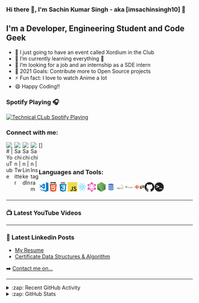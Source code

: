 

<!--
**TechnicalClubBITP/TechnicalClubBITP** is a ✨ _special_ ✨ repository because its `README.md` (this file) appears on your GitHub profile.

Here are some ideas to get you started:

- 🔭 I’m currently working on ...
- 🌱 I’m currently learning ...
- 👯 I’m looking to collaborate on ...
- 🤔 I’m looking for help with ...
- 💬 Ask me about ...
- 📫 How to reach me: ...
- 😄 Pronouns: ...
- ⚡ Fun fact: ...
-->


### Hi there 👋, I'm Sachin Kumar Singh - aka [imsachinsingh10]<!--[website]--> 👋

<!-- [![Website](https://img.shields.io/website?label=codeSTACKr.com&style=for-the-badge&url=https%3A%2F%2Fcodestackr.com)](https://www.bitptechnical.org.in)
[![Twitter Follow](https://img.shields.io/twitter/follow/codeSTACKr?color=1DA1F2&logo=twitter&style=for-the-badge)](https:https://www.instagram.com/bitptechnical/) -->

## I'm a Developer, Engineering Student and Code Geek

- 🔭 I just going to have an event called Xordium in the Club
- 🌱 I’m currently learning everything 🤣
- 👯 I’m looking for a job and an internship as a SDE intern
- 🥅 2021 Goals: Contribute more to Open Source projects
- ⚡ Fun fact: I love to watch Anime a lot 
- 😄 Happy Coding!!

### Spotify Playing 🎧

[<img src="https://now-playing-codestackr.vercel.app/api/spotify-playing" alt="Technical CLub Spotify Playing" width="350" />](https://open.spotify.com/user/swyqyimdc12jajde4vpwd2x1b)

### Connect with me:

<!--[<img align="left" alt="#" width="22px" src="https://bitptechnical.org.in/logo.png" />][website]-->
[<img align="left" alt="# | YouTube" width="22px" src="https://cdn.jsdelivr.net/npm/simple-icons@v3/icons/youtube.svg" />]<!--[youtube]-->
[<img align="left" alt="Sachin | Twitter" width="22px" src="https://cdn.jsdelivr.net/npm/simple-icons@v3/icons/twitter.svg" />][twitter]
[<img align="left" alt="Sachin | LinkedIn" width="22px" src="https://cdn.jsdelivr.net/npm/simple-icons@v3/icons/linkedin.svg" />][linkedin]
[<img align="left" alt="Sachin | Instagram" width="22px" src="https://cdn.jsdelivr.net/npm/simple-icons@v3/icons/instagram.svg" />][instagram]

<br />

### Languages and Tools:

<img align="left" alt="Visual Studio Code" width="26px" src="https://raw.githubusercontent.com/github/explore/80688e429a7d4ef2fca1e82350fe8e3517d3494d/topics/visual-studio-code/visual-studio-code.png" />
<img align="left" alt="HTML5" width="26px" src="https://raw.githubusercontent.com/github/explore/80688e429a7d4ef2fca1e82350fe8e3517d3494d/topics/html/html.png" />
<img align="left" alt="CSS3" width="26px" src="https://raw.githubusercontent.com/github/explore/80688e429a7d4ef2fca1e82350fe8e3517d3494d/topics/css/css.png" />
<!--<img align="left" alt="Sass" width="26px" src="https://raw.githubusercontent.com/github/explore/80688e429a7d4ef2fca1e82350fe8e3517d3494d/topics/sass/sass.png" />-->
<img align="left" alt="JavaScript" width="26px" src="https://raw.githubusercontent.com/github/explore/80688e429a7d4ef2fca1e82350fe8e3517d3494d/topics/javascript/javascript.png" />
<img align="left" alt="React" width="26px" src="https://raw.githubusercontent.com/github/explore/80688e429a7d4ef2fca1e82350fe8e3517d3494d/topics/react/react.png" />
<!--<img align="left" alt="Gatsby" width="26px" src="https://raw.githubusercontent.com/github/explore/e94815998e4e0713912fed477a1f346ec04c3da2/topics/gatsby/gatsby.png" />-->
<img align="left" alt="GraphQL" width="26px" src="https://raw.githubusercontent.com/github/explore/80688e429a7d4ef2fca1e82350fe8e3517d3494d/topics/graphql/graphql.png" />
<img align="left" alt="Node.js" width="26px" src="https://raw.githubusercontent.com/github/explore/80688e429a7d4ef2fca1e82350fe8e3517d3494d/topics/nodejs/nodejs.png" />
<!--<img align="left" alt="Deno" width="26px" src="https://raw.githubusercontent.com/github/explore/361e2821e2dea67711cde99c9c40ed357061cf27/topics/deno/deno.png" />-->
<img align="left" alt="SQL" width="26px" src="https://raw.githubusercontent.com/github/explore/80688e429a7d4ef2fca1e82350fe8e3517d3494d/topics/sql/sql.png" />
<img align="left" alt="MySQL" width="26px" src="https://raw.githubusercontent.com/github/explore/80688e429a7d4ef2fca1e82350fe8e3517d3494d/topics/mysql/mysql.png" />
<img align="left" alt="MongoDB" width="26px" src="https://raw.githubusercontent.com/github/explore/80688e429a7d4ef2fca1e82350fe8e3517d3494d/topics/mongodb/mongodb.png" />
<img align="left" alt="Git" width="26px" src="https://raw.githubusercontent.com/github/explore/80688e429a7d4ef2fca1e82350fe8e3517d3494d/topics/git/git.png" />
<img align="left" alt="GitHub" width="26px" src="https://raw.githubusercontent.com/github/explore/78df643247d429f6cc873026c0622819ad797942/topics/github/github.png" />
<img align="left" alt="Terminal" width="26px" src="https://raw.githubusercontent.com/github/explore/80688e429a7d4ef2fca1e82350fe8e3517d3494d/topics/terminal/terminal.png" />

<br />
<br />

---

### 📺 Latest YouTube Videos

<!-- YOUTUBE:START -->
<!--- [Aluminibes - 1, 2020](https://youtu.be/rDSoxHDSOBY)
- [Aluminibes - 2, 2020](https://youtu.be/rDSoxHDSOBY)
- [Aluminibes - 3, 2020](https://youtu.be/rDSoxHDSOBY)
- [Xordium - 2, 2021](https://youtu.be/rDSoxHDSOBY)-->
<!-- YOUTUBE:END -->

<!--➡️ [more videos...](https://www.youtube.com/channel/UCM8EriK9XQzAZGWJXufLHMw)-->

---

### 📕 Latest Linkedin Posts

<!-- BLOG-POST-LIST:START -->
- [My Resume](https://www.linkedin.com/in/sachin-kumar-singh-43447b152/detail/overlay-view/urn:li:fsd_profileTreasuryMedia:(ACoAACS7k6gBQeZkyu8S5sHFwQJcwM-Gqnsn4NE,1607404430090)/)
- [Certificate Data Structures & Algorithm ](https://ninjasfiles.s3.amazonaws.com/certificate94935189fa0749574a303e635a161febfcf139.pdf)
<!-- BLOG-POST-LIST:END -->

➡️ [Contact me on...](https://www.linkedin.com/in/sachin-kumar-singh-43447b152/)

---

<details>
  <summary>:zap: Recent GitHub Activity</summary>
  
<!--START_SECTION:activity-->
1. ❌ Closed Project [#1](https://github.com/imsachinsingh10/Web-Develpment-TCEC-Website) in [Technical Club/build-responsive-website](https://github.com/imsachinsingh10/Web-Develpment-TCEC-Website)
2. ❗️ Closed issue [#4](https://) in [Scrum-Management](https://github.com/Harshita248/Scrum-Management/issues/53)
3. 🗣 Commented on [#4](https://) in [Circuit Verse](https://)
4. 🎉 Merged PR [#7](https://) in [Scrum-Management](https://github.com/Harshita248/Scrum-Management/pull/54)
5. ❗️ Closed issue [#6](https://) in [Sampark](https://)
<!--END_SECTION:activity-->

</details>

<details>
  <summary>:zap: GitHub Stats</summary>

  <img align="left" alt="Technical Club's GitHub Stats" src="https://bitptechnical.org.in/logo.png" />

</details>

<!--[website]: https://www.bitptechnical.org.in-->
[twitter]: https://twitter.com/SachinK25456441
<!--[youtube]: https://www.youtube.com/channel/UCM8EriK9XQzAZGWJXufLHMw-->
[instagram]: https://www.instagram.com/_mangekyo_sharingan10/
[linkedin]: https://www.linkedin.com/in/sachin-kumar-singh-43447b152/
